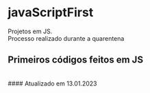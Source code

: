 # javaScriptFirst

Projetos em JS.     
Processo realizado durante a quarentena            
   
## Primeiros códigos feitos em JS         
<br> 
#### Atualizado em 13.01.2023  
   
 
